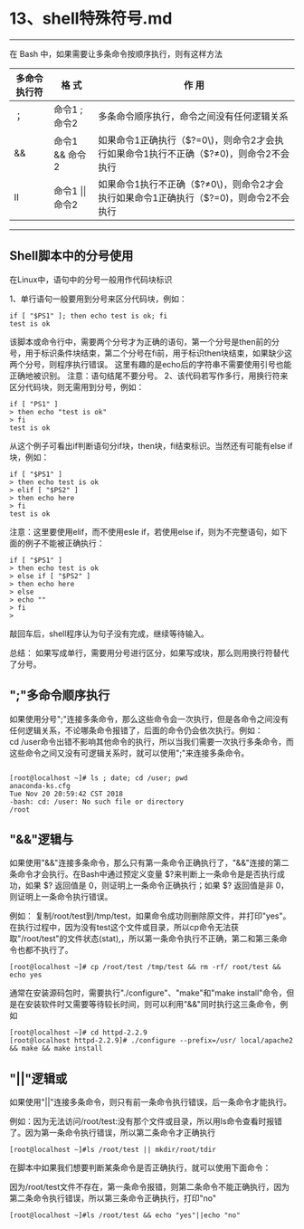 # 13、shell特殊符号.md
---
在 Bash 中，如果需要让多条命令按顺序执行，则有这样方法 

| 多命令执行符 | 格 式          | 作 用                                                 |
|--------|--------------|-----------------------------------------------------|
| ；      | 命令1 ; 命令2    | 多条命令顺序执行，命令之间没有任何逻辑关系                               |
| &&     | 命令1 && 命令2   | 如果命令1正确执行（$?=0\)，则命令2才会执行如果命令1执行不正确（$?≠0\)，则命令2不会执行 |
| II     | 命令1 \|\| 命令2 | 如果命令1执行不正确（$?≠0\)，则命令2才会执行如果命令1正确执行（$?=0\)，则命令2不会执行 |


---  
## Shell脚本中的分号使用  
在Linux中，语句中的分号一般用作代码块标识

1、单行语句一般要用到分号来区分代码块，例如：
```
if [ "$PS1" ]; then echo test is ok; fi
test is ok
```  
该脚本或命令行中，需要两个分号才为正确的语句，第一个分号是then前的分号，用于标识条件块结束，第二个分号在fi前，用于标识then块结束，如果缺少这两个分号，则程序执行错误。
这里有趣的是echo后的字符串不需要使用引号也能正确地被识别。
注意：语句结尾不要分号。
2、该代码若写作多行，用换行符来区分代码块，则无需用到分号，例如：
```  
if [ "PS1" ]
> then echo "test is ok"
> fi
test is ok
```  
从这个例子可看出if判断语句分if块，then块，fi结束标识。当然还有可能有else if块，例如：
```  
if [ "$PS1" ]
> then echo test is ok
> elif [ "$PS2" ] 
> then echo here
> fi
test is ok
```  
注意：这里要使用elif，而不使用esle if，若使用else if，则为不完整语句，如下面的例子不能被正确执行：
```  
if [ "$PS1" ]
> then echo test is ok
> else if [ "$PS2" ] 
> then echo here
> else
> echo ""
> fi
> 
```  
敲回车后，shell程序认为句子没有完成，继续等待输入。

总结：
如果写成单行，需要用分号进行区分，如果写成块，那么则用换行符替代了分号。  

## ";"多命令顺序执行  
如果使用分号";"连接多条命令，那么这些命令会一次执行，但是各命令之间没有任何逻辑关系，不论哪条命令报错了，后面的命令仍会依次执行。例如：  
cd /user命令出错不影响其他命令的执行，所以当我们需要一次执行多条命令，而这些命令之间又没有可逻辑关系时，就可以使用";"来连接多条命令。  
```  

[root@localhost ~]# ls ; date; cd /user; pwd
anaconda-ks.cfg
Tue Nov 20 20:59:42 CST 2018
-bash: cd: /user: No such file or directory
/root

```  

## "&&"逻辑与  
如果使用"&&"连接多条命令，那么只有第一条命令正确执行了，"&&"连接的第二条命令才会执行。在Bash中通过预定义变量 $?来判断上一条命令是是否执行成功，如果 $? 返回值是 0，则证明上一条命令正确执行；如果 $? 返回值是非 0，则证明上一条命令执行错误。

例如： 复制/root/test到/tmp/test，如果命令成功则删除原文件，并打印"yes"。在执行过程中，因为没有test这个文件或目录，所以cp命令无法获取"/root/test"的文件状态(stat),，所以第一条命令执行不正确，第二和第三条命令也都不执行了。
```
[root@localhost ~]# cp /root/test /tmp/test && rm -rf/ root/test && echo yes
```
通常在安装源码包时，需要执行"./configure"、"make"和"make install"命令，但是在安装软件时又需要等待较长时间，则可以利用"&&"同时执行这三条命令，例如
```  
[root@localhost ~]# cd httpd-2.2.9
[root@localhost httpd-2.2.9]# ./configure --prefix=/usr/ local/apache2 && make && make install
```  

## "||"逻辑或

如果使用"||"连接多条命令，则只有前一条命令执行错误，后一条命令才能执行。

例如：因为无法访问/root/test:没有那个文件或目录，所以用ls命令查看时报错了。因为第一条命令执行错误，所以第二条命令才正确执行
```  
[root@localhost ~]#ls /root/test || mkdir/root/tdir
```  
在脚本中如果我们想要判断某条命令是否正确执行，就可以使用下面命令：  

因为/root/test文件不存在，第一条命令报错，则第二条命令不能正确执行，因为第二条命令执行错误，所以第三条命令正确执行，打印"no"  
```  
[root@localhost ~]#ls /root/test && echo "yes"||echo "no"
```  


